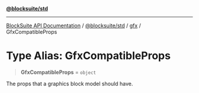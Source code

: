[**@blocksuite/std**](../../../../@blocksuite/std/README.md)

***

[BlockSuite API Documentation](../../../../README.md) / [@blocksuite/std](../../README.md) / [gfx](../README.md) / GfxCompatibleProps

# Type Alias: GfxCompatibleProps

> **GfxCompatibleProps** = `object`

The props that a graphics block model should have.
